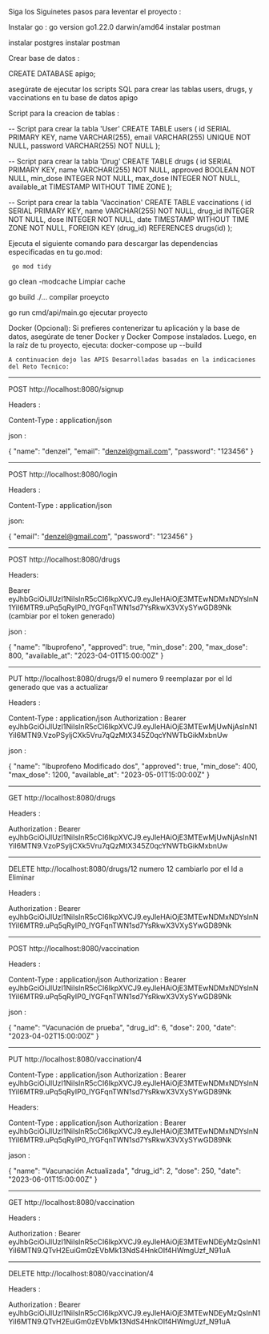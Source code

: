 
Siga los Siguinetes pasos para leventar el proyecto :

Instalar go : 
go version go1.22.0 darwin/amd64
instalar postman

instalar postgres
instalar postman


Crear base de datos : 

CREATE DATABASE apigo;

  asegúrate de ejecutar los scripts SQL para crear las tablas users, drugs, y vaccinations en tu base de datos apigo


Script para la creacion de tablas :

-- Script para crear la tabla 'User'
CREATE TABLE users (
    id SERIAL PRIMARY KEY,
    name VARCHAR(255),
    email VARCHAR(255) UNIQUE NOT NULL,
    password VARCHAR(255) NOT NULL
);

-- Script para crear la tabla 'Drug'
CREATE TABLE drugs (
    id SERIAL PRIMARY KEY,
    name VARCHAR(255) NOT NULL,
    approved BOOLEAN NOT NULL,
    min_dose INTEGER NOT NULL,
    max_dose INTEGER NOT NULL,
    available_at TIMESTAMP WITHOUT TIME ZONE
);

-- Script para crear la tabla 'Vaccination'
CREATE TABLE vaccinations (
    id SERIAL PRIMARY KEY,
    name VARCHAR(255) NOT NULL,
    drug_id INTEGER NOT NULL,
    dose INTEGER NOT NULL,
    date TIMESTAMP WITHOUT TIME ZONE NOT NULL,
    FOREIGN KEY (drug_id) REFERENCES drugs(id)
);


Ejecuta el siguiente comando para descargar las dependencias especificadas en tu go.mod:
     
     go mod tidy

go clean -modcache     Limpiar cache

go build ./...         compilar proeycto

go run cmd/api/main.go      ejecutar proyecto  



 Docker (Opcional): Si prefieres contenerizar tu aplicación y la base de datos, asegúrate de tener Docker y Docker Compose instalados. Luego, en la raíz de tu proyecto, ejecuta:
    docker-compose up --build



    A continuacion dejo las APIS Desarrolladas basadas en la indicaciones del Reto Tecnico:

-------------------------------------------
POST http://localhost:8080/signup

Headers : 

Content-Type : application/json

json :

   {
     "name": "denzel",
     "email": "denzel@gmail.com",
     "password": "123456"
   }



-------------------------------------------
POST  http://localhost:8080/login


Headers : 

Content-Type : application/json


json: 

{
    "email": "denzel@gmail.com",
    "password": "123456"
}



-------------------------------------------

POST http://localhost:8080/drugs

Headers:

Bearer eyJhbGciOiJIUzI1NiIsInR5cCI6IkpXVCJ9.eyJleHAiOjE3MTEwNDMxNDYsInN1YiI6MTR9.uPq5qRyIP0_lYGFqnTWN1sd7YsRkwX3VXySYwGD89Nk    (cambiar por el token generado)

json : 

{
    "name": "Ibuprofeno",
    "approved": true,
    "min_dose": 200,
    "max_dose": 800,
    "available_at": "2023-04-01T15:00:00Z"
}



-------------------------------------------

PUT http://localhost:8080/drugs/9    el numero 9 reemplazar por el Id generado que vas a actualizar

Headers : 

Content-Type : application/json
Authorization : Bearer eyJhbGciOiJIUzI1NiIsInR5cCI6IkpXVCJ9.eyJleHAiOjE3MTEwMjUwNjAsInN1YiI6MTN9.VzoPSyljCXk5Vru7qQzMtX345Z0qcYNWTbGikMxbnUw


json : 

{
    "name": "Ibuprofeno Modificado dos",
    "approved": true,
    "min_dose": 400,
    "max_dose": 1200,
    "available_at": "2023-05-01T15:00:00Z"
} 



-------------------------------------------

GET http://localhost:8080/drugs

Headers : 

Authorization : Bearer eyJhbGciOiJIUzI1NiIsInR5cCI6IkpXVCJ9.eyJleHAiOjE3MTEwMjUwNjAsInN1YiI6MTN9.VzoPSyljCXk5Vru7qQzMtX345Z0qcYNWTbGikMxbnUw



-------------------------------------------


DELETE http://localhost:8080/drugs/12    numero 12 cambiarlo por el Id a Eliminar

Headers : 

Authorization : Bearer eyJhbGciOiJIUzI1NiIsInR5cCI6IkpXVCJ9.eyJleHAiOjE3MTEwNDMxNDYsInN1YiI6MTR9.uPq5qRyIP0_lYGFqnTWN1sd7YsRkwX3VXySYwGD89Nk


-------------------------------------------

POST http://localhost:8080/vaccination

Headers : 

Content-Type : application/json
Authorization : Bearer eyJhbGciOiJIUzI1NiIsInR5cCI6IkpXVCJ9.eyJleHAiOjE3MTEwNDMxNDYsInN1YiI6MTR9.uPq5qRyIP0_lYGFqnTWN1sd7YsRkwX3VXySYwGD89Nk


json :

{
    "name": "Vacunación de prueba",
    "drug_id": 6,
    "dose": 200,
    "date": "2023-04-02T15:00:00Z"
}


-------------------------------------------

PUT http://localhost:8080/vaccination/4 

Content-Type : application/json
Authorization : Bearer eyJhbGciOiJIUzI1NiIsInR5cCI6IkpXVCJ9.eyJleHAiOjE3MTEwNDMxNDYsInN1YiI6MTR9.uPq5qRyIP0_lYGFqnTWN1sd7YsRkwX3VXySYwGD89Nk


Headers: 

Content-Type : application/json
Authorization : Bearer eyJhbGciOiJIUzI1NiIsInR5cCI6IkpXVCJ9.eyJleHAiOjE3MTEwNDMxNDYsInN1YiI6MTR9.uPq5qRyIP0_lYGFqnTWN1sd7YsRkwX3VXySYwGD89Nk

jason : 

{
    "name": "Vacunación Actualizada",
    "drug_id": 2,
    "dose": 250,
    "date": "2023-06-01T15:00:00Z"
}


-------------------------------------------

GET http://localhost:8080/vaccination

Headers : 

Authorization : Bearer eyJhbGciOiJIUzI1NiIsInR5cCI6IkpXVCJ9.eyJleHAiOjE3MTEwNDEyMzQsInN1YiI6MTN9.QTvH2EuiGm0zEVbMk13NdS4HnkOIf4HWmgUzf_N91uA


-------------------------------------------

DELETE http://localhost:8080/vaccination/4

Headers : 

Authorization : Bearer eyJhbGciOiJIUzI1NiIsInR5cCI6IkpXVCJ9.eyJleHAiOjE3MTEwNDEyMzQsInN1YiI6MTN9.QTvH2EuiGm0zEVbMk13NdS4HnkOIf4HWmgUzf_N91uA





